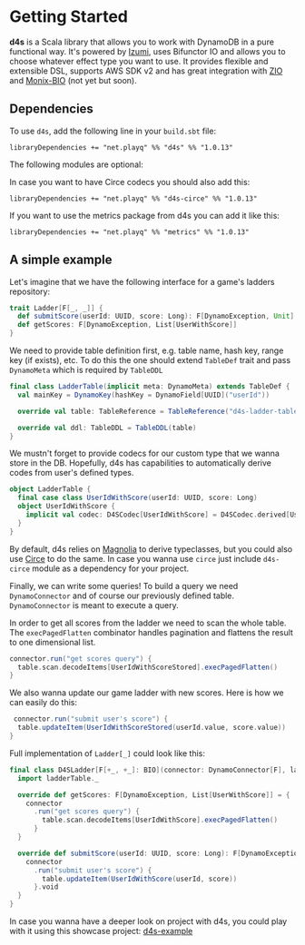 # Getting Started

__d4s__ is a Scala library that allows you to work with DynamoDB in a pure functional way. 
It's powered by [Izumi](https://izumi.7mind.io/latest/release/doc/index.html), uses Bifunctor IO and allows you to choose whatever effect type you want to use. 
It provides flexible and extensible DSL, supports AWS SDK v2 and has great integration with [ZIO](https://zio.dev/) and [Monix-BIO](https://bio.monix.io/) (not yet but soon).

## Dependencies

To use `d4s`, add the following line in your `build.sbt` file:

```
libraryDependencies += "net.playq" %% "d4s" %% "1.0.13"
```
The following modules are optional:

In case you want to have Circe codecs you should also add this:
```
libraryDependencies += "net.playq" %% "d4s-circe" %% "1.0.13"
```
If you want to use the metrics package from d4s you can add it like this:
```
libraryDependencies += "net.playq" %% "metrics" %% "1.0.13"
```

## A simple example
Let's imagine that we have the following interface for a game's ladders repository: 
```scala
trait Ladder[F[_, _]] {
  def submitScore(userId: UUID, score: Long): F[DynamoException, Unit]
  def getScores: F[DynamoException, List[UserWithScore]]
}
```
We need to provide table definition first, e.g. table name, hash key, range key (if exists), etc.
To do this the one should extend `TableDef` trait and pass `DynamoMeta` which is required by `TableDDL`

```scala
final class LadderTable(implicit meta: DynamoMeta) extends TableDef {
  val mainKey = DynamoKey(hashKey = DynamoField[UUID]("userId"))

  override val table: TableReference = TableReference("d4s-ladder-table", mainKey)

  override val ddl: TableDDL = TableDDL(table)
}
```
We mustn't forget  to  provide codecs for our custom type that we wanna store in the DB.
Hopefully, d4s has capabilities to automatically derive codes from user's defined types.
```scala
object LadderTable {
  final case class UserIdWithScore(userId: UUID, score: Long)
  object UserIdWithScore {
    implicit val codec: D4SCodec[UserIdWithScore] = D4SCodec.derived[UserIdWithScore]
  }
}
```
By default, d4s relies on [Magnolia](https://propensive.com/opensource/magnolia/) to derive typeclasses,
but you could also use [Circe](https://circe.github.io/circe/) to do the same. In case you wanna use `circe` just
include `d4s-circe` module as a dependency for your project.

Finally, we can write some queries!
To build a query we need `DynamoConnector` and of course our previously defined table.
`DynamoConnector` is meant to execute a query.

In order to get all scores from the ladder we need to scan the whole table. The `execPagedFlatten` combinator
handles pagination and flattens the result to one dimensional list.
```scala
connector.run("get scores query") {
  table.scan.decodeItems[UserIdWithScoreStored].execPagedFlatten()
}
```
We also wanna update our game ladder with new scores. Here is how we can easily do this:
```scala
 connector.run("submit user's score") {
  table.updateItem(UserIdWithScoreStored(userId.value, score.value))
}
```
Full implementation of `Ladder[_]`  could look like this:
```scala
final class D4SLadder[F[+_, +_]: BIO](connector: DynamoConnector[F], ladderTable: LadderTable) extends Ladder[F] {
  import ladderTable._

  override def getScores: F[DynamoException, List[UserWithScore]] = {
    connector
      .run("get scores query") {
        table.scan.decodeItems[UserIdWithScore].execPagedFlatten()
      }
  }

  override def submitScore(userId: UUID, score: Long): F[DynamoException, Unit] = {
    connector
      .run("submit user's score") {
        table.updateItem(UserIdWithScore(userId, score))
      }.void
  }
}
```

In case you wanna have a deeper look on project with d4s, you could play with it using this showcase project: [d4s-example](https://github.com/VladPodilnyk/d4s-example) 
